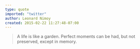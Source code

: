 ```yaml
---
type: quote
imported: "twitter"
author: Leonard Nimoy
created: 2015-02-22 11:27:48-07:00
---
```

> A life is like a garden. Perfect moments can be had, but not preserved, except in memory.
